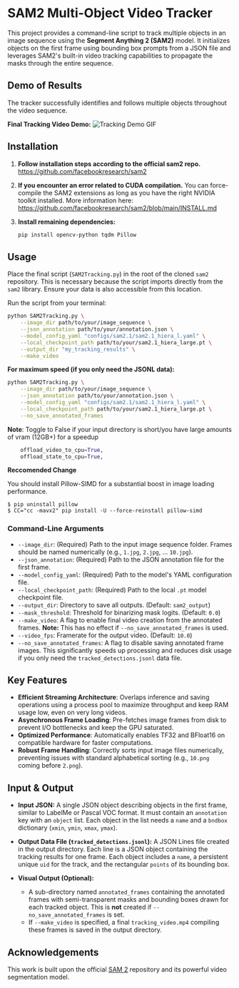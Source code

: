 # SAM2 Multi-Object Video Tracker

This project provides a command-line script to track multiple objects in an image sequence using the **Segment Anything 2 (SAM2)** model. It initializes objects on the first frame using bounding box prompts from a JSON file and leverages SAM2's built-in video tracking capabilities to propagate the masks through the entire sequence.

## Demo of Results

The tracker successfully identifies and follows multiple objects throughout the video sequence.

**Final Tracking Video Demo:**
![Tracking Demo GIF](output.gif)

## Installation

1.  **Follow installation steps according to the official sam2 repo.**
    https://github.com/facebookresearch/sam2

2.  **If you encounter an error related to CUDA compilation.**
    You can force-compile the SAM2 extensions as long as you have the right NVIDIA toolkit installed.
    More information here: https://github.com/facebookresearch/sam2/blob/main/INSTALL.md

3.  **Install remaining dependencies:**
    ```bash
    pip install opencv-python tqdm Pillow
    ```

## Usage

Place the final script (`SAM2Tracking.py`) in the root of the cloned `sam2` repository. This is necessary because the script imports directly from the `sam2` library. Ensure your data is also accessible from this location.

Run the script from your terminal:

```bash
python SAM2Tracking.py \
    --image_dir path/to/your/image_sequence \
    --json_annotation path/to/your/annotation.json \
    --model_config_yaml "configs/sam2.1/sam2.1_hiera_l.yaml" \
    --local_checkpoint_path path/to/your/sam2.1_hiera_large.pt \
    --output_dir "my_tracking_results" \
    --make_video
```

**For maximum speed (if you only need the JSONL data):**

```bash
python SAM2Tracking.py \
    --image_dir path/to/your/image_sequence \
    --json_annotation path/to/your/annotation.json \
    --model_config_yaml "configs/sam2.1/sam2.1_hiera_l.yaml" \
    --local_checkpoint_path path/to/your/sam2.1_hiera_large.pt \
    --no_save_annotated_frames
```

**Note**:
Toggle to False if your input directory is short/you have large amounts of vram (12GB+) for a speedup

```python     
    offload_video_to_cpu=True,
    offload_state_to_cpu=True,
```

**Reccomended Change**

You should install Pillow-SIMD for a substantial boost in image loading performance.
```
$ pip uninstall pillow
$ CC="cc -mavx2" pip install -U --force-reinstall pillow-simd
```

### Command-Line Arguments

-   `--image_dir`: (Required) Path to the input image sequence folder. Frames should be named numerically (e.g., `1.jpg`, `2.jpg`, ... `10.jpg`).
-   `--json_annotation`: (Required) Path to the JSON annotation file for the first frame.
-   `--model_config_yaml`: (Required) Path to the model's YAML configuration file.
-   `--local_checkpoint_path`: (Required) Path to the local `.pt` model checkpoint file.
-   `--output_dir`: Directory to save all outputs. (Default: `sam2_output`)
-   `--mask_threshold`: Threshold for binarizing mask logits. (Default: `0.0`)
-   `--make_video`: A flag to enable final video creation from the annotated frames. **Note:** This has no effect if `--no_save_annotated_frames` is used.
-   `--video_fps`: Framerate for the output video. (Default: `10.0`)
-   `--no_save_annotated_frames`: A flag to disable saving annotated frame images. This significantly speeds up processing and reduces disk usage if you only need the `tracked_detections.jsonl` data file.

## Key Features

-   **Efficient Streaming Architecture**: Overlaps inference and saving operations using a process pool to maximize throughput and keep RAM usage low, even on very long videos.
-   **Asynchronous Frame Loading**: Pre-fetches image frames from disk to prevent I/O bottlenecks and keep the GPU saturated.
-   **Optimized Performance**: Automatically enables TF32 and BFloat16 on compatible hardware for faster computations.
-   **Robust Frame Handling**: Correctly sorts input image files numerically, preventing issues with standard alphabetical sorting (e.g., `10.png` coming before `2.png`).

## Input & Output

-   **Input JSON:** A single JSON object describing objects in the first frame, similar to LabelMe or Pascal VOC format. It must contain an `annotation` key with an `object` list. Each object in the list needs a `name` and a `bndbox` dictionary (`xmin`, `ymin`, `xmax`, `ymax`).

-   **Output Data File (`tracked_detections.jsonl`):** A JSON Lines file created in the output directory. Each line is a JSON object containing the tracking results for one frame. Each object includes a `name`, a persistent unique `uid` for the track, and the rectangular `points` of its bounding box.

-   **Visual Output (Optional):**
    -   A sub-directory named `annotated_frames` containing the annotated frames with semi-transparent masks and bounding boxes drawn for each tracked object. This is **not** created if `--no_save_annotated_frames` is set.
    -   If `--make_video` is specified, a final `tracking_video.mp4` compiling these frames is saved in the output directory.

## Acknowledgements

This work is built upon the official [SAM 2](https://github.com/facebookresearch/sam2) repository and its powerful video segmentation model.
